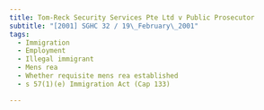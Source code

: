 ```yaml
---
title: Tom-Reck Security Services Pte Ltd v Public Prosecutor
subtitle: "[2001] SGHC 32 / 19\_February\_2001"
tags:
  - Immigration
  - Employment
  - Illegal immigrant
  - Mens rea
  - Whether requisite mens rea established
  - s 57(1)(e) Immigration Act (Cap 133)

---
```


